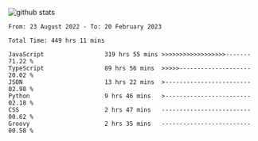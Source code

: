 
![github stats](https://github-readme-stats.vercel.app/api?username=realmahd1&show_icons=true&theme=codeSTACKr&hide_rank=true&count_private=true)

<!--START_SECTION:waka-->

```text
From: 23 August 2022 - To: 20 February 2023

Total Time: 449 hrs 11 mins

JavaScript                 319 hrs 55 mins >>>>>>>>>>>>>>>>>>-------   71.22 %
TypeScript                 89 hrs 56 mins  >>>>>--------------------   20.02 %
JSON                       13 hrs 22 mins  >------------------------   02.98 %
Python                     9 hrs 46 mins   >------------------------   02.18 %
CSS                        2 hrs 47 mins   -------------------------   00.62 %
Groovy                     2 hrs 35 mins   -------------------------   00.58 %
```

<!--END_SECTION:waka-->
